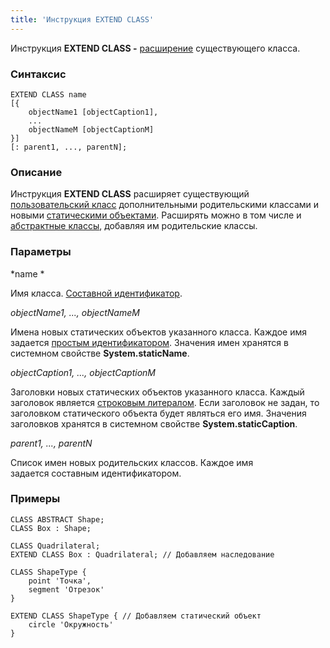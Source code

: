 ```yaml
---
title: 'Инструкция EXTEND CLASS'
---
```


Инструкция **EXTEND CLASS -** [расширение](Class_extension.md) существующего класса.

### Синтаксис

    EXTEND CLASS name 
    [{
        objectName1 [objectCaption1],
        ...
        objectNameM [objectCaptionM]
    }] 
    [: parent1, ..., parentN];

### Описание

Инструкция **EXTEND CLASS** расширяет существующий [пользовательский класс](User_classes.md) дополнительными родительскими классами и новыми [статическими объектами](Static_objects.md). Расширять можно в том числе и [абстрактные классы](User_classes.md#abstract), добавляя им родительские классы.

### Параметры

*name *

Имя класса. [Составной идентификатор](IDs.md#cid-broken). 

*objectName1, ..., objectNameM*

Имена новых статических объектов указанного класса. Каждое имя задается [простым идентификатором](IDs.md#id-broken). Значения имен хранятся в системном свойстве **System.staticName**.

*objectCaption1, ..., objectCaptionM*

Заголовки новых статических объектов указанного класса. Каждый заголовок является [строковым литералом](IDs.md#strliteral-broken). Если заголовок не задан, то заголовком статического объекта будет являться его имя. Значения заголовков хранятся в системном свойстве **System.staticCaption**.

*parent1, ..., parentN*

Список имен новых родительских классов. Каждое имя задается составным идентификатором. 

### Примеры


```lsf
CLASS ABSTRACT Shape;
CLASS Box : Shape;

CLASS Quadrilateral;
EXTEND CLASS Box : Quadrilateral; // Добавляем наследование

CLASS ShapeType {
	point 'Точка',
	segment 'Отрезок'
}

EXTEND CLASS ShapeType { // Добавляем статический объект
	circle 'Окружность'
}
```

  
